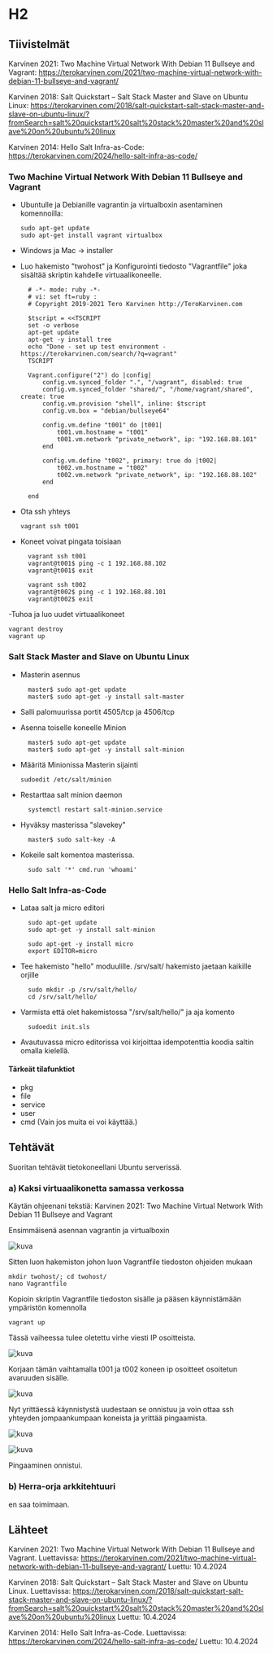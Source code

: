 # H2

## Tiivistelmät

Karvinen 2021: Two Machine Virtual Network With Debian 11 Bullseye and Vagrant: https://terokarvinen.com/2021/two-machine-virtual-network-with-debian-11-bullseye-and-vagrant/

Karvinen 2018: Salt Quickstart – Salt Stack Master and Slave on Ubuntu Linux: https://terokarvinen.com/2018/salt-quickstart-salt-stack-master-and-slave-on-ubuntu-linux/?fromSearch=salt%20quickstart%20salt%20stack%20master%20and%20slave%20on%20ubuntu%20linux

Karvinen 2014: Hello Salt Infra-as-Code: https://terokarvinen.com/2024/hello-salt-infra-as-code/

### Two Machine Virtual Network With Debian 11 Bullseye and Vagrant

- Ubuntulle ja Debianille vagrantin ja virtualboxin asentaminen komennoilla:

      sudo apt-get update
      sudo apt-get install vagrant virtualbox

- Windows ja Mac -> installer
- Luo hakemisto  "twohost"  ja Konfigurointi tiedosto "Vagrantfile" joka sisältää skriptin kahdelle virtuaalikoneelle.

        # -*- mode: ruby -*-
        # vi: set ft=ruby :
        # Copyright 2019-2021 Tero Karvinen http://TeroKarvinen.com
        
        $tscript = <<TSCRIPT
        set -o verbose
        apt-get update
        apt-get -y install tree
        echo "Done - set up test environment - https://terokarvinen.com/search/?q=vagrant"
        TSCRIPT

        Vagrant.configure("2") do |config|
        	config.vm.synced_folder ".", "/vagrant", disabled: true
        	config.vm.synced_folder "shared/", "/home/vagrant/shared", create: true
        	config.vm.provision "shell", inline: $tscript
        	config.vm.box = "debian/bullseye64"

        	config.vm.define "t001" do |t001|
        		t001.vm.hostname = "t001"
        		t001.vm.network "private_network", ip: "192.168.88.101"
        	end

	        config.vm.define "t002", primary: true do |t002|
        		t002.vm.hostname = "t002"
        		t002.vm.network "private_network", ip: "192.168.88.102"
        	end
	
        end
- Ota ssh yhteys

      vagrant ssh t001
- Koneet voivat pingata toisiaan

        vagrant ssh t001
        vagrant@t001$ ping -c 1 192.168.88.102
        vagrant@t001$ exit

        vagrant ssh t002
        vagrant@t002$ ping -c 1 192.168.88.101
        vagrant@t002$ exit

-Tuhoa ja luo uudet virtuaalikoneet

    vagrant destroy
    vagrant up

### Salt Stack Master and Slave on Ubuntu Linux

- Masterin asennus

        master$ sudo apt-get update
        master$ sudo apt-get -y install salt-master

- Salli palomuurissa portit 4505/tcp ja 4506/tcp
- Asenna toiselle koneelle Minion

        master$ sudo apt-get update
        master$ sudo apt-get -y install salt-minion

- Määritä Minionissa Masterin sijainti

      sudoedit /etc/salt/minion

- Restarttaa salt minion daemon

        systemctl restart salt-minion.service

- Hyväksy masterissa "slavekey"

        master$ sudo salt-key -A

- Kokeile salt komentoa masterissa.

  		sudo salt '*' cmd.run 'whoami'

### Hello Salt Infra-as-Code

- Lataa salt ja micro editori

		sudo apt-get update
  		sudo apt-get -y install salt-minion

		sudo apt-get -y install micro
  		export EDITOR=micro

- Tee hakemisto "hello" moduulille.  /srv/salt/ hakemisto jaetaan kaikille orjille

		sudo mkdir -p /srv/salt/hello/
		cd /srv/salt/hello/

- Varmista että olet hakemistossa "/srv/salt/hello/" ja aja komento

		sudoedit init.sls
  
- Avautuvassa micro editorissa voi kirjoittaa idempotenttia koodia saltin omalla kielellä.

#### Tärkeät tilafunktiot

- pkg
- file
- service
- user
- cmd (Vain jos muita ei voi käyttää.)


## Tehtävät
Suoritan tehtävät tietokoneellani Ubuntu serverissä.

### a) Kaksi virtuaalikonetta samassa verkossa

Käytän ohjeenani tekstiä: Karvinen 2021: Two Machine Virtual Network With Debian 11 Bullseye and Vagrant

Ensimmäisenä asennan vagrantin ja virtualboxin

![kuva](https://github.com/simoheinimaki/palvelinten-hallinta/assets/165195779/2292bde6-d9c8-4b6a-8485-833e5ada12c0)

Sitten luon hakemiston johon luon Vagrantfile tiedoston ohjeiden mukaan

    mkdir twohost/; cd twohost/
    nano Vagrantfile
Kopioin skriptin Vagrantfile tiedoston sisälle ja pääsen käynnistämään ympäristön komennolla 

    vagrant up

Tässä vaiheessa tulee oletettu virhe viesti IP osoitteista.

  ![kuva](https://github.com/simoheinimaki/palvelinten-hallinta/assets/165195779/0c8c412c-948d-4368-810e-0ef8c01d37f6)

Korjaan tämän vaihtamalla t001 ja t002 koneen ip osoitteet osoitetun avaruuden sisälle.

![kuva](https://github.com/simoheinimaki/palvelinten-hallinta/assets/165195779/41d7ff03-1cd9-46e0-91b3-f63e6aa1bea8)

Nyt yrittäessä käynnistystä uudestaan se onnistuu ja voin ottaa ssh yhteyden jompaankumpaan koneista ja yrittää pingaamista.

![kuva](https://github.com/simoheinimaki/palvelinten-hallinta/assets/165195779/57769bb4-36fb-4ea8-ada5-d01c20ae0622)

![kuva](https://github.com/simoheinimaki/palvelinten-hallinta/assets/165195779/22687f2f-4b99-4f62-8cd9-1e1d2e8ee977)

Pingaaminen onnistui.

### b) Herra-orja arkkitehtuuri

en saa toimimaan.


## Lähteet

Karvinen 2021: Two Machine Virtual Network With Debian 11 Bullseye and Vagrant. Luettavissa: https://terokarvinen.com/2021/two-machine-virtual-network-with-debian-11-bullseye-and-vagrant/ Luettu: 10.4.2024

Karvinen 2018: Salt Quickstart – Salt Stack Master and Slave on Ubuntu Linux. Luettavissa: https://terokarvinen.com/2018/salt-quickstart-salt-stack-master-and-slave-on-ubuntu-linux/?fromSearch=salt%20quickstart%20salt%20stack%20master%20and%20slave%20on%20ubuntu%20linux Luettu: 10.4.2024

Karvinen 2014: Hello Salt Infra-as-Code. Luettavissa: https://terokarvinen.com/2024/hello-salt-infra-as-code/ Luettu: 10.4.2024






